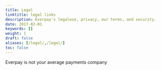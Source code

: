 ```yaml
---
title: Legal
linktitle: legal links
description: Everpay's legalese, privacy, our terms, and security.
date: 2017-02-01
keywords: []
weight: 1
draft: false
aliases: [/legal/,/legal/]
toc: false
---
```


Everpay is not your average payments company
